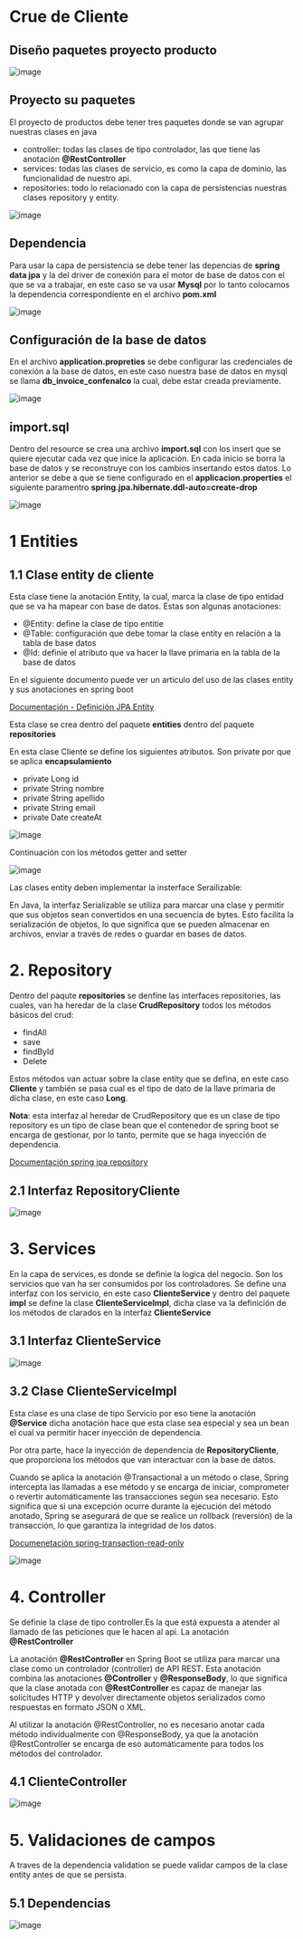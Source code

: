 # Crue de Cliente

## Diseño paquetes proyecto producto

![image](https://github.com/crodrigr/microservicios-spring-boot-confenalco/assets/31961588/2f8079f1-a291-4d31-b36f-b14b47bce0dd)

## Proyecto su paquetes

El proyecto de productos debe tener tres paquetes donde se van agrupar nuestras clases en java

- controller: todas las clases de tipo controlador, las que tiene las anotación **@RestController**
- services: todas las clases de servicio, es como la capa de dominio, las funcionalidad de nuestro api.
- repositories: todo lo relacionado con la capa de persistencias nuestras clases repository y entity.

![image](https://github.com/crodrigr/microservicios-spring-boot-confenalco/assets/31961588/8d0f7a42-debb-41c3-b46a-0efdfa6aa217)

## Dependencia

Para usar la capa de persistencia se debe tener las depencias de **spring data jpa** y la del driver de conexión para el motor de base de datos con el que se va a trabajar, en este caso se va usar **Mysql** por lo tanto colocamos la dependencia correspondiente en el archivo **pom.xml**

![image](https://github.com/crodrigr/microservicios-spring-boot-confenalco/assets/31961588/a2e99c71-40bc-49fc-b074-109095a31b1d)

## Configuración de la base de datos 

En el archivo **application.propreties** se debe configurar las credenciales de conexión a la base de datos, en este caso nuestra base de datos en mysql se llama **db_invoice_confenalco** la cual, debe estar creada previamente. 

![image](https://github.com/crodrigr/spring-boot-angular-confenalco/assets/31961588/8bf16f69-1363-4a1c-98b1-f22ab7173bab)

## import.sql

Dentro del resource se crea una archivo **import.sql** con los insert que se quiere ejecutar cada vez que inice la aplicación. En cada inicio se borra la base de datos y se reconstruye con los cambios insertando estos datos. Lo anterior se debe a que se tiene configurado en el **applicacion.properties** el siguiente paramentro **spring.jpa.hibernate.ddl-auto=create-drop**

![image](https://github.com/crodrigr/spring-boot-angular-confenalco/assets/31961588/1f50675d-7e87-4729-8828-6b49a281b078)



# 1 Entities

## 1.1 Clase entity de cliente

Esta clase tiene la anotación Entity, la cual, marca la clase de tipo entidad que se va ha mapear con base de datos. Estas son algunas anotaciones:

- @Entity: define la clase de tipo entitie
- @Table: configuración que debe tomar la clase entity en relación a la tabla de base datos
- @Id: definie el atributo que va hacer la llave primaria en la tabla de la base de datos

En el siguiente documento puede ver un articulo del uso de las clases entity y sus anotaciones en spring boot 

[Documentación - Definición JPA Entity](https://www.baeldung.com/jpa-entities)

Esta clase se crea dentro del paquete **entities** dentro del paquete **repositories**

En esta clase Cliente se define los siguientes atributos. Son private por que se aplica **encapsulamiento**

- private Long id
- private String nombre
- private String apellido
- private String email
- private Date createAt

![image](https://github.com/crodrigr/spring-boot-angular-confenalco/assets/31961588/4dcdeab8-f08a-40be-ae51-e8b546eb73e7)

Continuación con los métodos getter and setter

![image](https://github.com/crodrigr/spring-boot-angular-confenalco/assets/31961588/6fe7dfee-8356-47c7-805b-6b6b904110b5)


Las clases entity deben implementar la insterface Serailizable:

En Java, la interfaz Serializable se utiliza para marcar una clase y permitir que sus objetos sean convertidos en una secuencia de bytes. Esto facilita la serialización de objetos, lo que significa que se pueden almacenar en archivos, enviar a través de redes o guardar en bases de datos.

# 2. Repository

Dentro del paqute **repositories** se denfine las interfaces repositories, las cuales, van ha heredar de la clase **CrudRepository** todos los métodos básicos del crud:

- findAll
- save
- findById
- Delete

Estos métodos van actuar sobre la clase entity que se defina, en este caso **Cliente** y también se pasa cual es el tipo de dato de la llave primaria de dicha clase, en este caso **Long**. 

**Nota**: esta interfaz al heredar de CrudRepository que es un clase de tipo repository es un tipo de clase bean que el contenedor de spring boot se encarga de gestionar, por lo tanto, permite que se haga inyección de dependencia. 

[Documentación spring jpa repository](https://www.baeldung.com/spring-data-read-only-repository)

## 2.1 Interfaz RepositoryCliente

![image](https://github.com/crodrigr/spring-boot-angular-confenalco/assets/31961588/dda9a5e5-b94f-4005-8066-37ccea35b6f7)


# 3. Services

En la capa de services, es donde se definie la logica del negocio. Son los servicios que van ha ser consumidos por los controladores. Se define una interfaz con los servicio, en este caso **ClienteService** y dentro del paquete **impl** se define la clase **ClienteServiceImpl**, dicha clase va la definición de los métodos de clarados en la interfaz **ClienteService**


## 3.1 Interfaz ClienteService

![image](https://github.com/crodrigr/spring-boot-angular-confenalco/assets/31961588/8d6449a4-c066-4f13-93e2-58f42d45d2f6)

## 3.2 Clase ClienteServiceImpl

Esta clase es una clase de tipo Servicio por eso tiene la anotación **@Service** dicha anotación hace que esta clase sea especial y sea un bean el cual va permitir hacer inyección de dependencia. 

Por otra parte, hace la inyección de dependencia de **RepositoryCliente**, que proporciona los métodos que van interactuar con la base de datos. 

Cuando se aplica la anotación @Transactional a un método o clase, Spring intercepta las llamadas a ese método y se encarga de iniciar, comprometer o revertir automáticamente las transacciones según sea necesario. Esto significa que si una excepción ocurre durante la ejecución del método anotado, Spring se asegurará de que se realice un rollback (reversión) de la transacción, lo que garantiza la integridad de los datos.

[Documenetación spring-transaction-read-only](https://www.baeldung.com/spring-transactions-read-only)

![image](https://github.com/crodrigr/spring-boot-angular-confenalco/assets/31961588/8fdb8f3d-b263-4d3d-a7b4-7b6fe600e743)


# 4. Controller

Se definie la clase de tipo controller.Es la que está expuesta a atender al llamado de las peticiones que le hacen al api. La anotación **@RestController**

La anotación **@RestController** en Spring Boot se utiliza para marcar una clase como un controlador (controller) de API REST. Esta anotación combina las anotaciones **@Controller** y **@ResponseBody**, lo que significa que la clase anotada con **@RestController** es capaz de manejar las solicitudes HTTP y devolver directamente objetos serializados como respuestas en formato JSON o XML.

Al utilizar la anotación @RestController, no es necesario anotar cada método individualmente con @ResponseBody, ya que la anotación @RestController se encarga de eso automáticamente para todos los métodos del controlador.

## 4.1 ClienteController

![image](https://github.com/crodrigr/microservicios-spring-boot-confenalco/assets/31961588/a77973e7-d902-4b7b-870a-0b30d2d3abb9)

# 5. Validaciones de campos 

A traves de la dependencia validation se puede validar campos de la clase entity antes de que se persista. 

## 5.1 Dependencias
![image](https://github.com/crodrigr/spring-boot-angular-confenalco/assets/31961588/006954ed-aae4-46b0-8e8d-006d9e0ceda8)

